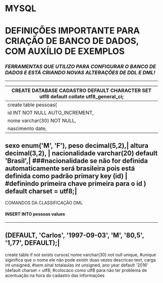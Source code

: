 # MYSQL

# DEFINIÇÕES IMPORTANTE PARA CRIAÇÃO DE BANCO DE DADOS, COM AUXÍLIO DE EXEMPLOS
 
### *FERRAMENTAS  QUE UTILIZO PARA CONFIGURAR O BANCO DE DADOS E ESTÁ CRIANDO  NOVAS ALTERAÇÕES DE DDL E DML!*


 -------------------------------------------------------------------------------------
|CREATE DATABASE CADASTRO  DEFAULT CHARACTER SET utf8 default collate utf8_general_ci;
|-----------------------------------------------------------------------------------------------
create table pessoas(|
id INT NOT NULL AUTO_INCREMENT, |                #NOT NULL OBRIGA A DIGITAÇÃO, Auto increment siginfica que a primeeira pessoa terá código 1, a segunda código 2  ....
nome varchar(30) NOT NULL,|                                                  
nascimento date,  |         
sexo enum('M', 'F'),
peso decimal(5,2),|
altura decimal(3,2), |
nacionalidade varchar(20) default 'Brasil',|                     ###nacionalidade se não for definida automaticamente será brasileira pois está definida como padrão
primary key (id) |                                    #definindo primeira chave primeira para o id
) default charset = utf8;|
---------------------------------------------------------------------------------------



COMANDOS DA CLASSIFICAÇÃO DML


#### INSERT INTO pessoas values
--------------------------------------------------------------
(DEFAULT,  'Carlos', '1997-09-03', 'M', '80,5', '1,77', DEFAULT);|
---------------------------------------------------------------




create table if not exists cursos(
nome varchar(30) not null unique,  #unique siginifica que o nome ele não pode existir duas vezes
descricao text,
carga int unsigned,                     #sem sinal 
totalaulas int unsigned, 
ano year default '2016'
)default charset = utf8; #colocaco como utf8 para não ter problema de acentuação na hora do cadastro das informações
